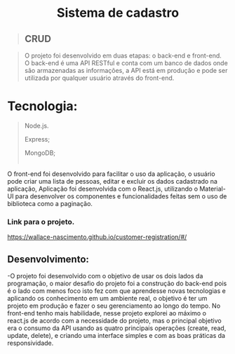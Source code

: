<h1 align="center">Sistema de cadastro</h1>

> ## CRUD 

> O projeto foi desenvolvido em duas etapas: o back-end e front-end.<br />
> O back-end é uma API RESTful e conta com um banco de dados onde são armazenadas as informações, a API está em produção e pode ser utilizada por qualquer usuário através do front-end.

> 
# Tecnologia:

> Node.js. 
> 
> Express; <br/>
> 
> MongoDB;
<br/> <br/>

O front-end foi desenvolvido para facilitar o uso da aplicação, o usuário pode criar uma lista de pessoas, editar e excluir os dados cadastrado na aplicação,
Aplicação foi desenvolvida com o React.js, utilizando o Material-UI para desenvolver os componentes e funcionalidades feitas sem o uso de biblioteca como a paginação.



### Link para o projeto.
https://wallace-nascimento.github.io/customer-registration/#/


 ## Desenvolvimento:
-O projeto foi desenvolvido com o objetivo de usar os dois lados da programação, o maior desafio do projeto foi a construção do back-end pois é o lado com menos foco isto fez com que aprendesse novas 
tecnologias e aplicando os conhecimento em um ambiente real, o objetivo é ter um projeto em produção e fazer o seu gerenciamento ao longo do tempo.
No front-end tenho mais habilidade, nesse projeto explorei ao máximo o react.js de acordo com a necessidade do projeto, mas o principal objetivo era o consumo da API usando as quatro principais operações (create, read, update, delete),
e criando uma interface simples e com as boas práticas da responsividade.


